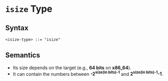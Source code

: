 # `isize` Type

## Syntax

```
<isize-type> ::= "isize"
```

## Semantics

- Its size depends on the target (e.g., **64 bits** on **x86_64**).
- It can contain the numbers between **-2<sup>size(in bits)-1</sup>** and **2<sup>size(in bits)-1</sup>-1**.

